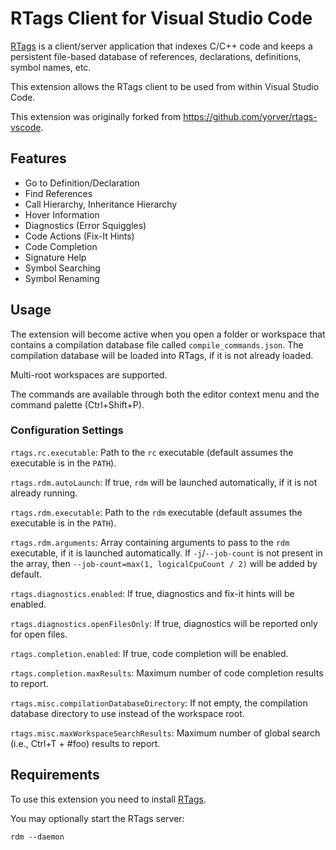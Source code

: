 # RTags Client for Visual Studio Code

[RTags](https://github.com/Andersbakken/rtags) is a client/server application that indexes C/C++ code and keeps a persistent file-based database of references, declarations, definitions, symbol names, etc.

This extension allows the RTags client to be used from within Visual Studio Code.

This extension was originally forked from https://github.com/yorver/rtags-vscode.

## Features

* Go to Definition/Declaration
* Find References
* Call Hierarchy, Inheritance Hierarchy
* Hover Information
* Diagnostics (Error Squiggles)
* Code Actions (Fix-It Hints)
* Code Completion
* Signature Help
* Symbol Searching
* Symbol Renaming

## Usage

The extension will become active when you open a folder or workspace that contains a compilation database file called `compile_commands.json`. The compilation database will be loaded into RTags, if it is not already loaded.

Multi-root workspaces are supported.

The commands are available through both the editor context menu and the command palette (Ctrl+Shift+P).

### Configuration Settings

`rtags.rc.executable`: Path to the `rc` executable (default assumes the executable is in the `PATH`).

`rtags.rdm.autoLaunch`: If true, `rdm` will be launched automatically, if it is not already running.

`rtags.rdm.executable`: Path to the `rdm` executable (default assumes the executable is in the `PATH`).

`rtags.rdm.arguments`: Array containing arguments to pass to the `rdm` executable, if it is launched automatically. If `-j`/`--job-count` is not present in the array, then `--job-count=max(1, logicalCpuCount / 2)` will be added by default.

`rtags.diagnostics.enabled`: If true, diagnostics and fix-it hints will be enabled.

`rtags.diagnostics.openFilesOnly`: If true, diagnostics will be reported only for open files.

`rtags.completion.enabled`: If true, code completion will be enabled.

`rtags.completion.maxResults`: Maximum number of code completion results to report.

`rtags.misc.compilationDatabaseDirectory`: If not empty, the compilation database directory to use instead of the workspace root.

`rtags.misc.maxWorkspaceSearchResults`: Maximum number of global search (i.e., Ctrl+T + #foo) results to report.

## Requirements

To use this extension you need to install [RTags](https://github.com/Andersbakken/rtags).

You may optionally start the RTags server:

    rdm --daemon
